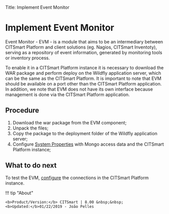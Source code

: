 Title: Implement Event Monitor

# Implement Event Monitor  

Event Monitor - EVM - is a module that aims to be an intermediary between CITSmart Platform and client solutions (eg. Nagios, CITSmart Inventoty), serving as a repository of event information, generated by monitoring tools or inventory process.

To enable it in a CITSmart Platform instance it is necessary to download the WAR package and perform deploy on the Wildfly application server, which can be the same as the CITSmart Platform. It is important to note that EVM should be available on a port other than the CITSmart Platform application. In addition, we note that EVM does not have its own interface because management is done via the CITSmart Platform application.  

## Procedure  

1. Download the war package from the EVM component;  
2. Unpack the files;  
3. Copy the package to the deployment folder of the Wildfly application server;  
4. Configure [System Properties][2] with Mongo access data and the CITSmart Platform instance;  

## What to do next  

To test the EVM, [configure][1] the connections in the CITSmart Platform instance.  


!!! tip "About"

    <b>Product/Version:</b> CITSmart | 8.00 &nbsp;&nbsp;
    <b>Updated:</b>01/22/2019 - João Pelles  
	
[1]:/en-us/citsmart-platform-8/processes/event/configuration/register-event-monitor-connection.html  
[2]:/en-us/citsmart-platform-8/get-started/installation-and-upgrade/perform-installation.html#configure-system-properties
